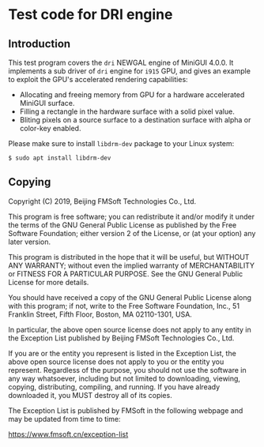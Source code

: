 # Test code for DRI engine

## Introduction

This test program covers the `dri` NEWGAL engine of MiniGUI 4.0.0.
It implements a sub driver of `dri` engine for `i915` GPU, and
gives an example to exploit the GPU's accelerated rendering
capabilities:

* Allocating and freeing memory from GPU for a hardware accelerated
  MiniGUI surface.
* Filling a rectangle in the hardware surface with a solid pixel value.
* Bliting pixels on a source surface to a destination surface with
  alpha or color-key enabled.

Please make sure to install `libdrm-dev` package to your Linux system:

    $ sudo apt install libdrm-dev


## Copying

Copyright (C) 2019, Beijing FMSoft Technologies Co., Ltd.

This program is free software; you can redistribute it and/or
modify it under the terms of the GNU General Public License
as published by the Free Software Foundation; either version 2
of the License, or (at your option) any later version.

This program is distributed in the hope that it will be useful,
but WITHOUT ANY WARRANTY; without even the implied warranty of
MERCHANTABILITY or FITNESS FOR A PARTICULAR PURPOSE.  See the
GNU General Public License for more details.

You should have received a copy of the GNU General Public License
along with this program; if not, write to the Free Software
Foundation, Inc., 51 Franklin Street, Fifth Floor, Boston, MA  02110-1301, USA.

In particular, the above open source license does not apply to any
entity in the Exception List published by
Beijing FMSoft Technologies Co., Ltd.

If you are or the entity you represent is listed in the Exception List,
the above open source license does not apply to you or the entity
you represent. Regardless of the purpose, you should not use the
software in any way whatsoever, including but not limited to downloading,
viewing, copying, distributing, compiling, and running. If you have
already downloaded it, you MUST destroy all of its copies.

The Exception List is published by FMSoft
in the following webpage and may be updated from time to time:

https://www.fmsoft.cn/exception-list

